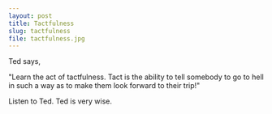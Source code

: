 ```yaml
---
layout: post
title: Tactfulness
slug: tactfulness
file: tactfulness.jpg
---
```


Ted says,

"Learn the act of tactfulness. Tact is the ability to tell somebody to go to hell in such a way as to make them look forward to their trip!"

Listen to Ted.
Ted is very wise.
